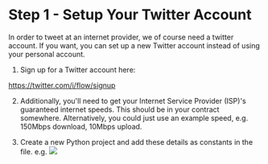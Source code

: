 # Step 1 - Setup Your Twitter Account

In order to tweet at an internet provider, we of course need a twitter account.
If you want, you can set up a new Twitter account instead of using your personal
account.

1. Sign up for a Twitter account here:

https://twitter.com/i/flow/signup

2. Additionally, you'll need to get your Internet Service Provider (ISP)'s
   guaranteed internet speeds. This should be in your contract somewhere.
   Alternatively, you could just use an example speed, e.g. 150Mbps download,
   10Mbps upload.

3. Create a new Python project and add these details as constants in the file.
   e.g.
   ![](https://img-c.udemycdn.com/redactor/raw/2020-08-24_10-42-16-ae45ba6fcf792dbdd4b949c984f4107d.png)
